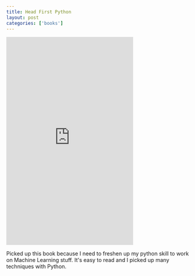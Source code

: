 ```yaml
---
title: Head First Python
layout: post
categories: ['books']
---
```

<iframe type="text/html" width="336" height="550" frameborder="0" allowfullscreen style="max-width:100%" src="https://read.amazon.com/kp/card?asin=B01N0GU0OC&preview=inline&linkCode=kpe&ref_=cm_sw_r_kb_dp_KmS-DbSEHHCA6" ></iframe>

Picked up this book because I need to freshen up my python skill to work on Machine Learning stuff. It's easy to read and I picked up many techniques with Python. 
